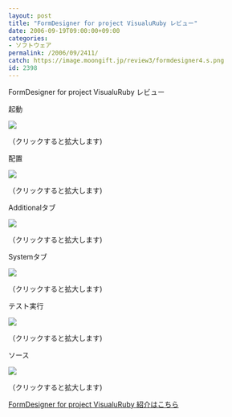 ```yaml
---
layout: post
title: "FormDesigner for project VisualuRuby レビュー"
date: 2006-09-19T09:00:00+09:00
categories:
- ソフトウェア
permalink: /2006/09/2411/
catch: https://image.moongift.jp/review3/formdesigner4.s.png
id: 2398
---
```

FormDesigner for project VisualuRuby レビュー  
<!--more-->

起動

  

[![](https://image.moongift.jp/review3/formdesigner1.s.png)](https://image.moongift.jp/review3/formdesigner1.png)  
  
（クリックすると拡大します)

  

配置

  

[![](https://image.moongift.jp/review3/formdesigner2.s.png)](https://image.moongift.jp/review3/formdesigner2.png)  
  
（クリックすると拡大します)

  

Additionalタブ

  

[![](https://image.moongift.jp/review3/formdesigner3.s.png)](https://image.moongift.jp/review3/formdesigner3.png)  
  
（クリックすると拡大します)

  

Systemタブ

  

[![](https://image.moongift.jp/review3/formdesigner4.s.png)](https://image.moongift.jp/review3/formdesigner4.png)  
  
（クリックすると拡大します)

  

テスト実行

  

[![](https://image.moongift.jp/review3/formdesigner5.s.png)](https://image.moongift.jp/review3/formdesigner5.png)  
  
（クリックすると拡大します)

  

ソース

  

[![](https://image.moongift.jp/review3/formdesigner6.s.png)](https://image.moongift.jp/review3/formdesigner6.png)  
  
（クリックすると拡大します)

  

[FormDesigner for project VisualuRuby 紹介はこちら](http://oss.moongift.jp/intro/i-2410.html)


